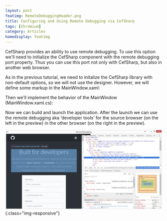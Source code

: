 ```yaml
---
layout: post
featimg: RemoteDebuggingHeader.png
title: Configuring and Using Remote Debugging via CefSharp
tags: [Chromium]
category: Articles
homedisplay: featimg
---
```

CefSharp provides an ability to use remote debugging. To use this option we'll need to initialize the CefSharp component with the remote debugging port property.
Thus you can use this port not only with CefSharp, but also in another web browser.

As in the previous tutorial, we need to initalize the CefSharp library with non-default options, so we will not use the designer. However, we will define some markup in the MainWindow.xaml:

<script src="https://gist.github.com/cefsharptutorials/d7b86df5a8bc337046ac432f8a7639df.js"></script>

Then we'll implement the behavior of the MainWindow (MainWindow.xaml.cs):

<script src="https://gist.github.com/cefsharptutorials/2aa3566dd58220fb00ecce03bdebdbe6.js"></script>

Now we can build and launch the application. After the launch we can use the remote debugging aka ‘developer tools’ for the source browser (on the left in the preview) in the other browser (on the right in the preview).

![image-title-here](/img/RemoteDebuggingOutput.png){:class="img-responsive"}

